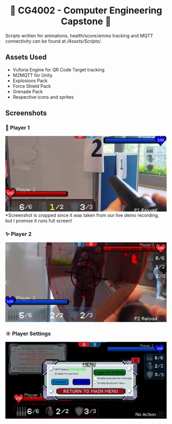 <h1 align="center">📄 CG4002 - Computer Engineering Capstone 📄</h1>

Scripts written for animations, health/score/ammo tracking and MQTT connectivity can be found at */Assets/Scripts/*.

## Assets Used
- Vuforia Engine for QR Code Target tracking
- M2MQTT for Unity
- Explosions Pack
- Force Shield Pack
- Grenade Pack
- Respective icons and sprites

## Screenshots
### :flashlight: Player 1
<img src="./screen_player1.png" alt="p1screen"/>
*Screenshot is cropped since it was taken from our live demo recording, but I promise it runs full screen!

### ✨ Player 2
<img src="./screen_player2.png" alt="p2screen"/>

### ☀️ Player Settings
<img src="./screen_settings.jpg" alt="settingsscreen"/>


